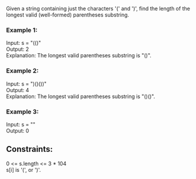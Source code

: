 Given a string containing just the characters '(' and ')', find the length of the longest valid (well-formed) parentheses substring.  

 

### Example 1:  

Input: s = "(()"  
Output: 2  
Explanation: The longest valid parentheses substring is "()".  
### Example 2:  

Input: s = ")()())"  
Output: 4  
Explanation: The longest valid parentheses substring is "()()".  
### Example 3:  

Input: s = ""  
Output: 0  
 

## Constraints:  

0 <= s.length <= 3 * 104  
s[i] is '(', or ')'.  
